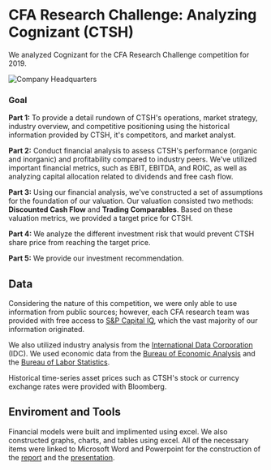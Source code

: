 # CFA Research Challenge: Analyzing Cognizant (CTSH)

We analyzed Cognizant for the CFA Research Challenge competition for 2019.

![Company Headquarters](https://images.livemint.com/img/2019/05/03/600x338/cognizant-kNNE--621x414@LiveMint_1556851783346.jpg)

### Goal

**Part 1:** To provide a detail rundown of CTSH's operations, market strategy, industry overview, and competitive positioning using the historical information provided by CTSH, it's competitors, and market analyst.

**Part 2:** Conduct financial analysis to assess CTSH's performance (organic and inorganic) and profitability compared to industry peers. We've utilized important financial metrics, such as EBIT, EBITDA, and ROIC, as well as analyzing capital allocation related to dividends and free cash flow.

**Part 3:** Using our financial analysis, we've constructed a set of assumptions for the foundation of our valuation. Our valuation consisted two methods: **Discounted Cash Flow** and **Trading Comparables**. Based on these valuation metrics, we provided a target price for CTSH.

**Part 4:** We analyze the different investment risk that would prevent CTSH share price from reaching the target price.

**Part 5:** We provide our investment recommendation.

## Data

Considering the nature of this competition, we were only able to use information from public sources; however, each CFA research team was provided with free access to [S&P Capital IQ](https://www.spglobal.com/marketintelligence/en/solutions/sp-capital-iq-platform), which the vast majority of our information originated.

We also utilized industry analysis from the [International Data Corporation](https://www.idc.com) (IDC). We used economic data from the [Bureau of Economic Analysis](http://bea.gov) and the [Bureau of Labor Statistics](http://bls.gov).

Historical time-series asset prices such as CTSH's stock or currency exchange rates were provided with Bloomberg.

## Enviroment and Tools

Financial models were built and implimented using excel. We also constructed graphs, charts, and tables using excel. All of the necessary items were linked to Microsoft Word and Powerpoint for the construction of the [report](https://github.com/KidQuant/CFA-Research-Challenge/blob/master/Team%20Q%20-%20CTSH.pdf) and the [presentation](https://github.com/KidQuant/CFA-Research-Challenge/blob/master/CFA%20Research%20Presentation%20-%20CTSH.pdf).
